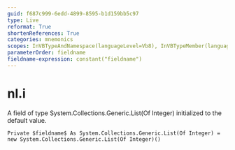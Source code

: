 ```yaml
---
guid: f687c999-6edd-4899-8595-b1d159bb5c97
type: Live
reformat: True
shortenReferences: True
categories: mnemonics
scopes: InVBTypeAndNamespace(languageLevel=Vb8), InVBTypeMember(languageLevel=Vb8)
parameterOrder: fieldname
fieldname-expression: constant("fieldname")
---
```


# nl.i

A field of type System.Collections.Generic.List(Of Integer) initialized to the default value.

```
Private $fieldname$ As System.Collections.Generic.List(Of Integer) = new System.Collections.Generic.List(Of Integer)()
```
